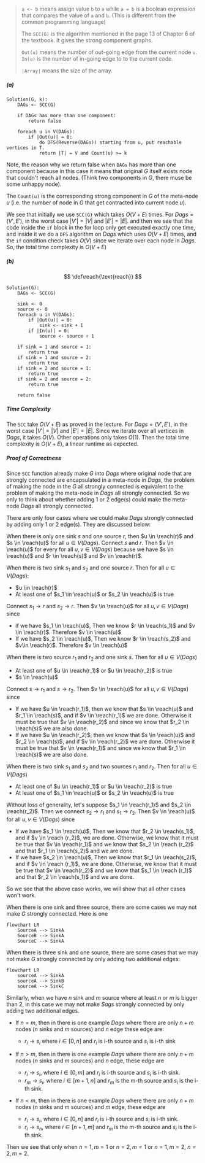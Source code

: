 >`a <- b` means assign value `b` to `a` while `a = b` is a boolean expression that compares the value of `a` and `b`. (This is different from the common programming language)
>
>The `SCC(G)` is the algorithm mentioned in the page 13 of Chapter 6 of the textbook. It gives the strong component graphs.
>
>`Out(u)` means the number of out-going edge from the current node `u`. `In(u)` is the number of in-going edge to to the current code.
>
>`|Array|` means the size of the array.

##### (a)

```pseudocode
Solution(G, k):
	DAGs <- SCC(G)
	
	if DAGs has more than one component:
		return false
		
	foreach u in V(DAGs):
		if |Out(u)| = 0:
			do DFS(Reverse(DAGs)) starting from u, put reachable vertices in T.
			return |T| = V and Count(u) >= k
```

Note, the reason why we return false when `DAGs` has more than one component because in this case it means that original $G$ itself exists node that couldn't reach all nodes. (Think two components in $G$, there muse be some unhappy node). 

The `Count(u)` is the corresponding strong component in $G$ of the meta-node $u$ (i.e. the number of node in $G$ that get contracted into current node $u$). 

We see that initially we use `SCC(G)` which takes $O(V + E)$ times. For $Dags = (V', E')$, in the worst case $|V'| = |V|$ and $|E'| = |E|$.  and then  we see that the code inside the `if` block in the for loop only get executed exactly one time, and inside it we do a `DFS` algorithm on $Dags$ which uses $O(V+E)$ times, and the `if` condition check takes $O(V)$ since we iterate over each node in $Dags$. So, the total time complexity is $O(V+E)$

##### (b)

$$
\def\reach{\text{reach}}
$$

```pseudocode
Solution(G):
	DAGs <- SCC(G)
	
	sink <- 0
	source <- 0
	foreach u in V(DAGs):
		if |Out(u)| = 0:
			sink <- sink + 1
		if |In(u)| = 0:
			source <- source + 1
	
	if sink = 1 and source = 1:
		return true
	if sink = 1 and source = 2:
		return true
	if sink = 2 and source = 1:
		return true
	if sink = 2 and source = 2:
		return true
	
	return false
```

##### Time Complexity

The `SCC` take $O(V + E)$ as proved in the lecture. For $Dags = (V', E')$, in the worst case $|V'| = |V|$ and $|E'| = |E|$. Since we iterate over all vertices in $Dags$, it takes $O(V)$. Other operations only takes $O(1)$. Then the total time complexity is $O(V + E)$, a linear runtime as expected.

##### Proof of Correctness

Since `SCC` function already make $G$ into $Dags$ where original node that are strongly connected are encapsulated in a meta-node in $Dags$, the problem of making the node in the $G$ all strongly connected is equivalent to the problem of making the meta-node in $Dags$ all strongly connected. So we only to think about whether adding 1 or 2 edge(s) could make the meta-node $Dags$ all strongly connected.

There are only four cases where we could make $Dags$ strongly connected by adding only $1$ or $2$ edge(s). They are discussed below:

When there is only one sink $s$ and one source $r$, then $u \in \reach(r)$ and $s \in \reach(u)$ for all $u \in V(Dags)$. Connect $s$ and $r$. Then $v \in \reach(u)$ for every for all $u, v \in V(Dags)$ because we have $s \in \reach(u)$ and $r \in \reach(s)$ and $v \in \reach(r)$. 



When there is two sink $s_1$ and $s_2$ and one source $r$. Then for all $u \in V(Dags)$:

* $u \in \reach(r)$
* At least one of $s_1 \in \reach(u)$ or $s_2 \in \reach(u)$ is true 

Connect $s_1 \to r$ and $s_2 \to r$. Then $v \in \reach(u)$ for all $u, v \in V(Dags)$ since

* if we have $s_1 \in \reach(u)$, Then we know $r \in \reach(s_1)$ and $v \in \reach(r)$. Therefore $v \in \reach(u)$
* If we have $s_2 \in \reach(u)$, Then we know $r \in \reach(s_2)$ and $v\in \reach(r)$. Therefore $v \in \reach(u)$



When there is two source $r_1$ and $r_2$ and one sink $s$. Then for all $u \in V(Dags)$

* At least one of $u \in \reach(r_1)$ or $u \in \reach(r_2)$ is true
* $s \in \reach(u)$

Connect $s \to r_1$ and $s \to r_2$.  Then $v \in \reach(u)$ for all $u, v \in V(Dags)$ since

* If we have $u \in \reach(r_1)$, then we know that $s \in \reach(u)$ and $r_1 \in \reach(s)$, and if $v \in \reach(r_1)$ we are done. Otherwise it must be true that $v \in \reach(r_2)$ and since we know that $r_2 \in \reach(s)$ we are also done.
* If we have $u \in \reach(r_2)$, then we know that $s \in \reach(u)$ and $r_2 \in \reach(s)$, and if $v \in \reach(r_2)$ we are done. Otherwise it must be true that $v \in \reach(r_1)$ and since we know that $r_1 \in \reach(s)$ we are also done.



When there is two sink $s_1$ and $s_2$ and two sources $r_1$ and $r_2$. Then for all $u \in V(Dags)$

* At least one of $u \in \reach(r_1)$ or $u \in \reach(r_2)$ is true
* At least one of $s_1 \in \reach(u)$ or $s_2 \in \reach(u)$ is true

Without loss of generality, let's suppose $s_1 \in \reach(r_1)$ and $s_2 \in \reach(r_2)$. Then we connect $s_2 \to r_1$ and $s_1 \to r_2$. Then $v \in \reach(u)$ for all $u, v \in V(Dags)$ since

* If we have $s_1 \in \reach(u)$, Then we know that $r_2 \in \reach(s_1)$, and if $v \in \reach (r_2)$, we are done. Otherwise, we know that it must be true that $v \in \reach(r_1)$ and we know that $s_2 \in \reach (r_2)$ and that $r_1 \in \reach(s_2)$ and we are done.
* If we have $s_2 \in \reach(u)$, Then we know that $r_1 \in \reach(s_2)$, and if $v \in \reach (r_1)$, we are done. Otherwise, we know that it must be true that $v \in \reach(r_2)$ and we know that $s_1 \in \reach (r_1)$ and that $r_2 \in \reach(s_1)$ and we are done.

So we see that the above case works, we will show that all other cases won't work.

When there is one sink and three source, there are some cases we may not make $G$ strongly connected. Here is one

```mermaid
flowchart LR
	SourceA --> SinkA
	SourceB --> SinkA
	SourceC --> SinkA
```

When there is three sink and one source, there are some cases that we may not make $G$ strongly connected by only adding two additional edges:

```mermaid
flowchart LR
	sourceA --> SinkA
	sourceA --> SinkB
	sourceA --> SinkC
```

Similarly, when we have $n$ sink and $m$ source where at least $n$ or $m$ is bigger than 2, in this case we may not make $Sags$ strongly connected by only adding two additional edges.

* If $n = m$, then in there is one example $Dags$ where there are only $n + m$ nodes ($n$ sinks and $m$ sources) and $n$ edge these edge are:
  * $r_i \to s_i$  where $i \in [0, n]$ and $r_i$  is i-th source and $s_i$ is i-th sink

* If $n > m$, then in there is one example $Dags$ where there are only $n + m$ nodes ($n$ sinks and $m$ sources) and $n$ edge, these edge are
  * $r_i \to s_i$, where $i \in [0, m]$ and $r_i$ is i-th source and $s_i$ is i-th sink.
  * $r_m \to s_i$, where $i \in [m+1, n]$ and $r_m$ is the m-th source and $s_i$ is the i-th sink.
* If $n < m$, then in there is one example $Dags$ where there are only $n+ m$ nodes ($n$ sinks and $m$ sources) and $m$ edge, these edge are
  * $r_i \to s_i$, where $i \in [0, n]$ and $r_i$ is i-th source and $s_i$ is i-th sink.
  * $r_i \to s_n$, where $i \in [n+1, m]$ and $r_m$ is the m-th source and $s_i$ is the i-th sink.

Then we see that only when $n = 1, m = 1$ or $n = 2, m = 1$ or $n = 1, m = 2$, $n = 2, m = 2$.

